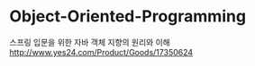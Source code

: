 # Object-Oriented-Programming

스프링 입문을 위한 자바 객체 지향의 원리와 이해
<br>
http://www.yes24.com/Product/Goods/17350624
